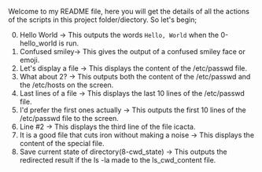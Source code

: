 Welcome to my README file, here you will get the details of all the actions of the scripts in this project folder/diectory. So let's begin;

0. Hello World -> This outputs the words `Hello, World` when the 0-hello_world is run.
1. Confused smiley-> This gives the output of a confused smiley face or emoji.
2. Let's display a file -> This displays the content of the /etc/passwd file.
3. What about 2? -> This outputs both the content of the /etc/passwd and the /etc/hosts on the screen.
4. Last lines of a file -> This displays the last 10 lines of the /etc/passwd file.
5. I'd prefer the first ones actually -> This outputs the first 10 lines of the /etc/passwd file to the screen.
6. Line #2 -> This displays the third line of the file icacta.
7. It is a good file that cuts iron without making a noise -> This displays the content of the special file.
8. Save current state of directory(8-cwd_state) -> This outputs the redirected result if the ls -la made to the ls_cwd_content file. 
    
